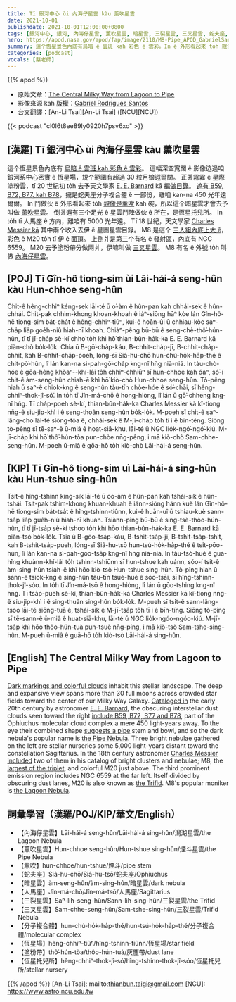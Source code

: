 ```yaml
---
title: Tī 銀河中心 ùi 內海仔星雲 kàu 薰吹星雲
date: 2021-10-01
publishdate: 2021-10-01T12:00:00+0800
tags: [銀河中心, 銀河, 內海仔星雲, 薰吹星雲, 暗星雲, 三裂星雲, 三叉星雲, 蛇夫座, NGC 6559, B59, B72, B77, B78, M20]
hero: https://apod.nasa.gov/apod/fap/image/2110/M8-Pipe_APOD_GabrielSantosSmall.jpg
summary: 這个恆星景色內底有烏暗 ê 雲斑 kah 彩色 ê 雲彩。In ê 外形看起來 to̍h 親像是薰吹 kah 碗，所以這个暗星雲才會去予叫做薰吹星雲。
categories: [podcast]
vocals: [蔡老師]
---
```


{{% apod %}}

- 原始文章：[The Central Milky Way from Lagoon to Pipe](https://apod.nasa.gov/apod/ap211001.html)
- 影像來源 kah [版權][copyright]：[Gabriel Rodrigues Santos](https://www.astrobin.com/users/grsotnas/)
- 台文翻譯：[An-Li Tsai][An-Li Tsai] ([NCU][NCU])

{{< podcast "cl0l6t8ee89ly0920h7psv6xo" >}}

## [漢羅] Tī 銀河中心 ùi 內海仔星雲 kàu 薰吹星雲
這个恆星景色內底有 [烏暗 ê 雲斑 kah 彩色 ê 雲彩][Dark markings and colorful clouds]。
這幅深空寬闊 ê 影像迒過咱銀河系中心密實 ê 恆星場，規个範圍有超過 30 粒月娘遐爾闊。
正爿霧霧 ê 星際塗粉雲，tī 20 世紀初 to̍h 去予天文學家 [E. E. Barnard][E. E. Barnard] kā [編做目錄][Cataloged in]。
[遮有 B59, B72, B77, kah B78][include B59, B72, B77 and B78]，攏是蛇夫座分子複合體 ê 一部份，離咱 kan-na 450 光年遠爾爾。
In 鬥做伙 ê 外形看起來 to̍h [親像是薰吹][suggests a pipe] kah 碗，所以這个暗星雲才會去予叫做 [薰吹星雲][the Pipe Nebula]。
倒爿遐有三个足光 ê 星雲鬥陣做伙 ê 所在，是恆星托兒所。
In to̍h tī 人馬座 ê 方向，離咱有 5000 光年遠。
Tī 18 世紀，天文學家 [Charles Messier kā][Charles Messier included] 其中兩个收入去伊 ê 星團星雲目錄。
M8 是這个 [三人組內底上大 ê][largest of the triplet t]，彩色 ê M20 to̍h tī 伊 ê 面頂。
上倒爿是第三个有名 ê 發射區，內底有 NGC 6559。
M20 去予塗粉帶分做兩爿，伊嘛叫做 [三叉星雲][the Trifid t]。
M8 有名 ê 外號 to̍h 叫做 [內海仔星雲][the Lagoon Nebula]。

## [POJ] Tī Gîn-hô tiong-sim ùi Lāi-hái-á seng-hûn kàu Hun-chhoe seng-hûn
Chit-ê hêng-chhiⁿ kéng-sek lāi-té ū o͘-àm ê hûn-pan kah chhái-sek ê hûn-chhái.
Chit-pak chhim-khong khoan-khoah ê iáⁿ-siōng hāⁿ kòe lán Gîn-hô-hē tiong-sim ba̍t-cha̍t ê hêng-chhiⁿ-tiûⁿ, kui-ê hoān-ûi ū chhiau-kòe saⁿ-cha̍p lia̍p goe̍h-niû hiah-nī khoah.
Chiàⁿ-pêng bū-bū ê seng-chè-thô͘-hún-hûn, tī tī jī-cha̍p sè-kí chho͘ to̍h khì hō͘ thian-bûn-ha̍k-ka E. E. Barnard kā piàn-chò bo̍k-lo̍k.
Chia ū B-gō͘-cha̍p-káu, B-chhit-cha̍p-jī, B-chhit-cha̍p-chhit, kah B-chhit-cha̍p-poeh, lóng-sī Siâ-hu-chō hun-chú-ho̍k-ha̍p-thé ê chi̍t-pō͘-hūn, lî lán kan-na sì-pah-gō͘-cha̍p kng-nî hn̄g niā-niā.
In tàu-chò-hóe ê gōa-hêng khòaⁿ--khí-lâi to̍h chhiⁿ-chhiūⁿ sī hun-chhoe kah óaⁿ, só͘-í chit-ê àm-seng-hûn chiah-ē khì hō͘ kiò-chò Hun-chhoe seng-hûn.
Tò-pêng hiah ū saⁿ-ê chiok-kng ê seng-hûn tàu-tīn chòe-hóe ê só͘-chāi, sī hêng-chhiⁿ-thok-jî-só͘.
In to̍h tī Jîn-má-chō ê hong-hiòng, lî lán ū gō͘-chheng kng-nî hn̄g.
Tī cha̍p-poeh sè-kí, thian-bûn-ha̍k-ka Charles Messier kā kî-tiong nn̄g-ê siu-ji̍p-khì i ê seng-thoân seng-hûn bo̍k-lo̍k.
M-poeh sī chi̍t-ê saⁿ-lâng-cho͘ lāi-té siōng-tōa ê, chhái-sek ê M-jī-cha̍p to̍h tī i ê bīn-téng.
Siōng tò-pêng sī tē-saⁿ-ê ū-miâ ê hoat-siā-khu, lāi-té ū NGC lio̍k-ngó͘-ngó͘-kiú.
M-jī-cha̍p khì hō͘ thô͘-hún-tòa pun-chòe nn̄g-pêng, i mā kiò-chò Sam-chhe-seng-hûn.
M-poeh ū-miâ ê gōa-hō to̍h kiò-chò Lāi-hái-á seng-hûn.

## [KIP] Tī Gîn-hô tiong-sim uì Lāi-hái-á sing-hûn kàu Hun-tshue sing-hûn
Tsit-ê hîng-tshinn kíng-sik lāi-té ū oo-àm ê hûn-pan kah tshái-sik ê hûn-tshái.
Tsit-pak tshim-khong khuan-khuah ê iánn-siōng hānn kuè lán Gîn-hô-hē tiong-sim ba̍t-tsa̍t ê hîng-tshinn-tiûnn, kui-ê huān-uî ū tshiau-kuè sann-tsa̍p lia̍p gue̍h-niû hiah-nī khuah.
Tsiànn-pîng bū-bū ê sing-tsè-thôo-hún-hûn, tī tī jī-tsa̍p sè-kí tshoo to̍h khì hōo thian-bûn-ha̍k-ka E. E. Barnard kā piàn-tsò bo̍k-lo̍k.
Tsia ū B-gōo-tsa̍p-káu, B-tshit-tsa̍p-jī, B-tshit-tsa̍p-tshit, kah B-tshit-tsa̍p-pueh, lóng-sī Siâ-hu-tsō hun-tsú-ho̍k-ha̍p-thé ê tsi̍t-pōo-hūn, lî lán kan-na sì-pah-gōo-tsa̍p kng-nî hn̄g niā-niā.
In tàu-tsò-hué ê guā-hîng khuànn-khí-lâi to̍h tshinn-tshiūnn sī hun-tshue kah uánn, sóo-í tsit-ê àm-sing-hûn tsiah-ē khì hōo kiò-tsò Hun-tshue sing-hûn.
Tò-pîng hiah ū sann-ê tsiok-kng ê sing-hûn tàu-tīn tsuè-hué ê sóo-tsāi, sī hîng-tshinn-thok-jî-sóo.
In to̍h tī Jîn-má-tsō ê hong-hiòng, lî lán ū gōo-tshing kng-nî hn̄g.
Tī tsa̍p-pueh sè-kí, thian-bûn-ha̍k-ka Charles Messier kā kî-tiong nn̄g-ê siu-ji̍p-khì i ê sing-thuân sing-hûn bo̍k-lo̍k.
M-pueh sī tsi̍t-ê sann-lâng-tsoo lāi-té siōng-tuā ê, tshái-sik ê M-jī-tsa̍p to̍h tī i ê bīn-tíng.
Siōng tò-pîng sī tē-sann-ê ū-miâ ê huat-siā-khu, lāi-té ū NGC lio̍k-ngóo-ngóo-kiú.
M-jī-tsa̍p khì hōo thôo-hún-tuà pun-tsuè nn̄g-pîng, i mā kiò-tsò Sam-tshe-sing-hûn.
M-pueh ū-miâ ê guā-hō to̍h kiò-tsò Lāi-hái-á sing-hûn.

## [English] The Central Milky Way from Lagoon to Pipe
[Dark markings and colorful clouds][Dark markings and colorful clouds] inhabit this stellar landscape.
The deep and expansive view spans more than 30 full moons across crowded star fields toward the center of our Milky Way Galaxy.
[Cataloged in][Cataloged in] the early 20th century by astronomer [E. E. Barnard][E. E. Barnard], the obscuring interstellar dust clouds seen toward the right [include B59, B72, B77 and B78][include B59, B72, B77 and B78], part of the Ophiuchus molecular cloud complex a mere 450 light-years away.
To the eye their combined shape [suggests a pipe][suggests a pipe] stem and bowl, and so the dark nebula's popular name is [the Pipe Nebula][the Pipe Nebula].
Three bright nebulae gathered on the left are stellar nurseries some 5,000 light-years distant toward the constellation Sagittarius.
In the 18th century astronomer [Charles Messier included][Charles Messier included] two of them in his catalog of bright clusters and nebulae; M8, the [largest of the triplet][largest of the triplet e], and colorful M20 just above.
The third prominent emission region includes NGC 6559 at the far left.
Itself divided by obscuring dust lanes, M20 is also known as [the Trifid][the Trifid e].
M8's popular moniker is [the Lagoon Nebula][the Lagoon Nebula].

## 詞彙學習（漢羅/POJ/KIP/華文/English）
- 【內海仔星雲】Lāi-hái-á seng-hûn/Lāi-hái-á sing-hûn/潟湖星雲/the Lagoon Nebula
- 【薰吹星雲】Hun-chhoe seng-hûn/Hun-tshue sing-hûn/煙斗星雲/the Pipe Nebula
- 【薰吹】hun-chhoe/hun-tshue/煙斗/pipe stem
- 【蛇夫座】Siâ-hu-chō/Siâ-hu-tsō/蛇夫座/Ophiuchus
- 【暗星雲】àm-seng-hûn/àm-sing-hûn/暗星雲/dark nebula
- 【人馬座】Jîn-má-chō/Jîn-má-tsō/人馬座/Sagittarius
- 【三裂星雲】Saⁿ-lih-seng-hûn/Sann-lih-sing-hûn/三裂星雲/the Trifid
- 【三叉星雲】Sam-chhe-seng-hûn/Sam-tshe-sing-hûn/三裂星雲/Trifid Nebula
- 【分子複合體】hun-chú-ho̍k-ha̍p-thé/hun-tsú-ho̍k-ha̍p-thé/分子複合體/molecular complex
- 【恆星場】hêng-chhiⁿ-tiûⁿ/hîng-tshinn-tiûnn/恆星場/star field
- 【塗粉帶】thô͘-hún-tòa/thôo-hún-tuà/灰塵帶/dust lane
- 【恆星托兒所】hêng-chhiⁿ-thok-jî-só͘/hîng-tshinn-thok-jî-sóo/恆星托兒所/stellar nursery

{{% /apod %}}
[An-Li Tsai]: mailto:thianbun.taigi@gmail.com
[NCU]: https://www.astro.ncu.edu.tw

[copyright]: https://apod.nasa.gov/apod/fap/lib/about_apod.html#srapply

[Dark markings and colorful clouds]:https://www.astrobin.com/bim3bg/C/
[Cataloged in]:http://adsabs.harvard.edu/cgi-bin/bib_query?1919ApJ....49....1B
[E. E. Barnard]:https://www.pbs.org/seeinginthedark/meet-the-stargazers/in-history.html
[include B59, B72, B77 and B78]:https://www.saguaroastro.org/the-best-of-barnards-dark-nebulae/
[suggests a pipe]:https://en.wikipedia.org/wiki/The_Treachery_of_Images
[the Pipe Nebula]:https://apod.nasa.gov/apod/ap200807.html
[Charles Messier included]:https://www.nasa.gov/feature/goddard/2017/new-hubble-gallery-features-objects-from-popular-not-a-comet-messier-catalog
[largest of the triplet e]:https://apod.nasa.gov/apod/ap210426.html
[largest of the triplet t]:https://apod.tw/daily/20210426/
[the Trifid e]:https://apod.nasa.gov/apod/ap210812.html
[the Trifid t]:https://apod.tw/daily/20210812/
[the Lagoon Nebula]:https://apod.nasa.gov/apod/ap160909.html
